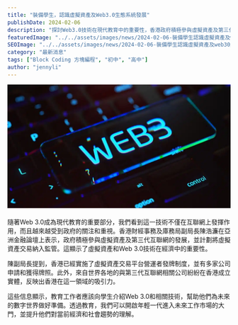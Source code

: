 ```yaml
---
title: "裝備學生，認識虛擬資產及Web3.0生態系統發展"
publishDate: 2024-02-06
description: "探討Web3.0技術在現代教育中的重要性，香港政府積極參與虛擬資產及第三代互聯網發展，教育工作者應向學生介紹相關技術，為未來數字世界做好準備。"
featuredImage: "../../assets/images/news/2024-02-06-裝備學生認識虛擬資產及web30生態系統發展/image1.jpg"
SEOImage: "../../assets/images/news/2024-02-06-裝備學生認識虛擬資產及web30生態系統發展/image1.jpg"
category: "最新消息"
tags: ["Block Coding 方塊編程", "初中", "高中"]
author: "jennyli"
---
```


![讓學生認識Web3.0](../../assets/images/news/2024-02-06-裝備學生認識虛擬資產及web30生態系統發展/image2.jpg)

隨著Web 3.0成為現代教育的重要部分，我們看到這一技術不僅在互聯網上發揮作用，而且越來越受到政府的關注和重視。香港財經事務及庫務局副局長陳浩濂在亞洲金融論壇上表示，政府積極參與虛擬資產及第三代互聯網的發展，並計劃將虛擬資產交易納入監管。這顯示了虛擬資產和Web 3.0技術在經濟中的重要性。

陳副局長提到，香港已經實施了虛擬資產交易平台營運者發牌制度，並有多家公司申請和獲得牌照。此外，來自世界各地的與第三代互聯網相關公司紛紛在香港成立實體，反映出香港在這一領域的吸引力。

這些信息顯示，教育工作者應該向學生介紹Web 3.0和相關技術，幫助他們為未來的數字世界做好準備。透過教育，我們可以開啟年輕一代進入未來工作市場的大門，並提升他們對當前經濟和社會趨勢的理解。
